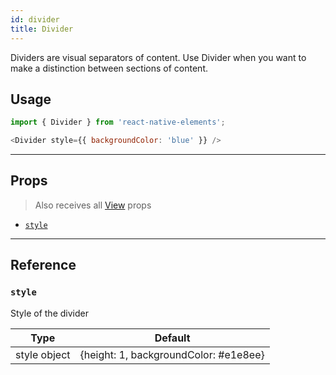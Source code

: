 ```yaml
---
id: divider
title: Divider
---
```


Dividers are visual separators of content. Use Divider when you want to make a
distinction between sections of content.

## Usage

```js
import { Divider } from 'react-native-elements';

<Divider style={{ backgroundColor: 'blue' }} />
```

---

## Props

> Also receives all
> [View](https://facebook.github.io/react-native/docs/view#props) props

- [`style`](#style)

---

## Reference

### `style`

Style of the divider

|     Type     |                Default                |
| :----------: | :-----------------------------------: |
| style object | {height: 1, backgroundColor: #e1e8ee} |
